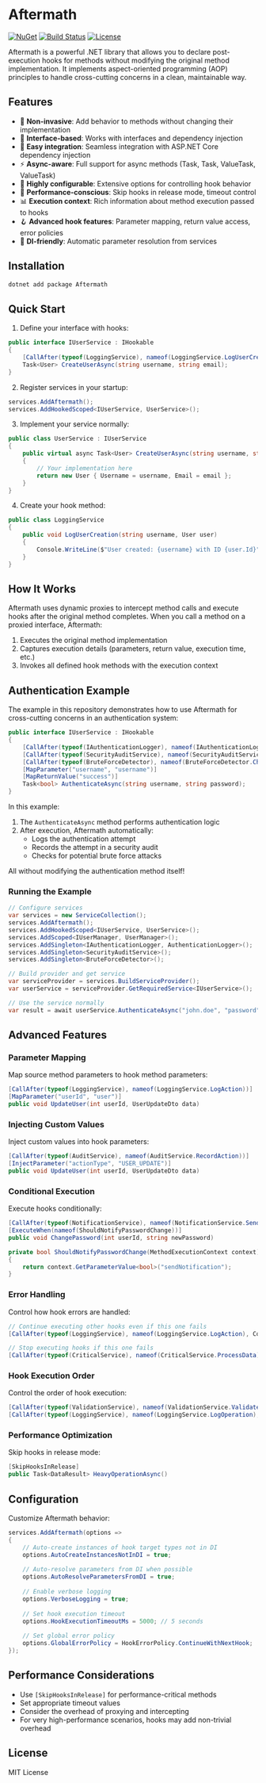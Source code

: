 ﻿# Aftermath

[![NuGet](https://img.shields.io/nuget/v/Aftermath.svg)](https://www.nuget.org/packages/Aftermath/)
[![Build Status](https://img.shields.io/github/workflow/status/ShadyNagy/Aftermath/Build)](https://github.com/ShadyNagy/Aftermath/actions)
[![License](https://img.shields.io/github/license/ShadyNagy/Aftermath)](https://github.com/ShadyNagy/Aftermath/blob/main/LICENSE)

Aftermath is a powerful .NET library that allows you to declare post-execution hooks for methods without modifying the original method implementation. It implements aspect-oriented programming (AOP) principles to handle cross-cutting concerns in a clean, maintainable way.

## Features

- 🔄 **Non-invasive**: Add behavior to methods without changing their implementation
- 🧩 **Interface-based**: Works with interfaces and dependency injection
- 🔌 **Easy integration**: Seamless integration with ASP.NET Core dependency injection
- ⚡ **Async-aware**: Full support for async methods (Task, Task<T>, ValueTask, ValueTask<T>)
- 🔧 **Highly configurable**: Extensive options for controlling hook behavior
- 🚀 **Performance-conscious**: Skip hooks in release mode, timeout control
- 📊 **Execution context**: Rich information about method execution passed to hooks
- 🪝 **Advanced hook features**: Parameter mapping, return value access, error policies
- 💉 **DI-friendly**: Automatic parameter resolution from services

## Installation

```bash
dotnet add package Aftermath
```

## Quick Start

1. Define your interface with hooks:

```csharp
public interface IUserService : IHookable
{
    [CallAfter(typeof(LoggingService), nameof(LoggingService.LogUserCreation))]
    Task<User> CreateUserAsync(string username, string email);
}
```

2. Register services in your startup:

```csharp
services.AddAftermath();
services.AddHookedScoped<IUserService, UserService>();
```

3. Implement your service normally:

```csharp
public class UserService : IUserService
{
    public virtual async Task<User> CreateUserAsync(string username, string email)
    {
        // Your implementation here
        return new User { Username = username, Email = email };
    }
}
```

4. Create your hook method:

```csharp
public class LoggingService
{
    public void LogUserCreation(string username, User user)
    {
        Console.WriteLine($"User created: {username} with ID {user.Id}");
    }
}
```

## How It Works

Aftermath uses dynamic proxies to intercept method calls and execute hooks after the original method completes. When you call a method on a proxied interface, Aftermath:

1. Executes the original method implementation
2. Captures execution details (parameters, return value, execution time, etc.)
3. Invokes all defined hook methods with the execution context

## Authentication Example

The example in this repository demonstrates how to use Aftermath for cross-cutting concerns in an authentication system:

```csharp
public interface IUserService : IHookable
{
    [CallAfter(typeof(IAuthenticationLogger), nameof(IAuthenticationLogger.LogAuthenticationAttemptAsync))]
    [CallAfter(typeof(SecurityAuditService), nameof(SecurityAuditService.RecordAuthenticationAttempt))]
    [CallAfter(typeof(BruteForceDetector), nameof(BruteForceDetector.CheckForBruteForceAttack))]
    [MapParameter("username", "username")]
    [MapReturnValue("success")]
    Task<bool> AuthenticateAsync(string username, string password);
}
```

In this example:

1. The `AuthenticateAsync` method performs authentication logic
2. After execution, Aftermath automatically:
   - Logs the authentication attempt
   - Records the attempt in a security audit
   - Checks for potential brute force attacks

All without modifying the authentication method itself!

### Running the Example

```csharp
// Configure services
var services = new ServiceCollection();
services.AddAftermath();
services.AddHookedScoped<IUserService, UserService>();
services.AddScoped<IUserManager, UserManager>();
services.AddSingleton<IAuthenticationLogger, AuthenticationLogger>();
services.AddSingleton<SecurityAuditService>();
services.AddSingleton<BruteForceDetector>();

// Build provider and get service
var serviceProvider = services.BuildServiceProvider();
var userService = serviceProvider.GetRequiredService<IUserService>();

// Use the service normally
var result = await userService.AuthenticateAsync("john.doe", "password");
```

## Advanced Features

### Parameter Mapping

Map source method parameters to hook method parameters:

```csharp
[CallAfter(typeof(LoggingService), nameof(LoggingService.LogAction))]
[MapParameter("userId", "user")]
public void UpdateUser(int userId, UserUpdateDto data)
```

### Injecting Custom Values

Inject custom values into hook parameters:

```csharp
[CallAfter(typeof(AuditService), nameof(AuditService.RecordAction))]
[InjectParameter("actionType", "USER_UPDATE")]
public void UpdateUser(int userId, UserUpdateDto data)
```

### Conditional Execution

Execute hooks conditionally:

```csharp
[CallAfter(typeof(NotificationService), nameof(NotificationService.SendPasswordChangeEmail))]
[ExecuteWhen(nameof(ShouldNotifyPasswordChange))]
public void ChangePassword(int userId, string newPassword)

private bool ShouldNotifyPasswordChange(MethodExecutionContext context)
{
    return context.GetParameterValue<bool>("sendNotification");
}
```

### Error Handling

Control how hook errors are handled:

```csharp
// Continue executing other hooks even if this one fails
[CallAfter(typeof(LoggingService), nameof(LoggingService.LogAction), ContinueOnError = true)]

// Stop executing hooks if this one fails
[CallAfter(typeof(CriticalService), nameof(CriticalService.ProcessData), ContinueOnError = false)]
```

### Hook Execution Order

Control the order of hook execution:

```csharp
[CallAfter(typeof(ValidationService), nameof(ValidationService.ValidateResult), Order = 1)]
[CallAfter(typeof(LoggingService), nameof(LoggingService.LogOperation), Order = 2)]
```

### Performance Optimization

Skip hooks in release mode:

```csharp
[SkipHooksInRelease]
public Task<DataResult> HeavyOperationAsync()
```

## Configuration

Customize Aftermath behavior:

```csharp
services.AddAftermath(options =>
{
    // Auto-create instances of hook target types not in DI
    options.AutoCreateInstancesNotInDI = true;
    
    // Auto-resolve parameters from DI when possible
    options.AutoResolveParametersFromDI = true;
    
    // Enable verbose logging
    options.VerboseLogging = true;
    
    // Set hook execution timeout
    options.HookExecutionTimeoutMs = 5000; // 5 seconds
    
    // Set global error policy
    options.GlobalErrorPolicy = HookErrorPolicy.ContinueWithNextHook;
});
```

## Performance Considerations

- Use `[SkipHooksInRelease]` for performance-critical methods
- Set appropriate timeout values
- Consider the overhead of proxying and intercepting
- For very high-performance scenarios, hooks may add non-trivial overhead

## License

MIT License
